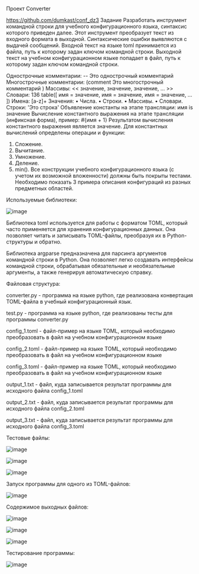 Проект Converter

https://github.com/dumkast/conf_dz3
Задание
Разработать инструмент командной строки для учебного конфигурационного языка, синтаксис которого приведен далее. 
Этот инструмент преобразует текст из входного формата в выходной. Синтаксические ошибки выявляются с выдачей сообщений.
Входной текст на языке toml принимается из файла, путь к которому задан ключом командной строки. 
Выходной текст на учебном конфигурационном языке попадает в файл, путь к которому задан ключом командной строки.

Однострочные комментарии:
-- Это однострочный комментарий
Многострочные комментарии:
(comment
Это многострочный
комментарий
)
Массивы:
<< значение, значение, значение, ... >>
Словари:
136
table([
 имя = значение,
 имя = значение,
 имя = значение,
 ...
])
Имена:
[a-z]+
Значения:
• Числа.
• Строки.
• Массивы.
• Словари.
Строки:
'Это строка'
Объявление константы на этапе трансляции:
имя is значение
Вычисление константного выражения на этапе трансляции (инфиксная
форма), пример:
#{имя + 1}
Результатом вычисления константного выражения является значение.
Для константных вычислений определены операции и функции:
1. Сложение.
2. Вычитание.
3. Умножение.
4. Деление.
5. min().
Все конструкции учебного конфигурационного языка (с учетом их возможной вложенности) должны быть покрыты тестами.
Необходимо показать 3 примера описания конфигураций из разных предметных областей.

Используемые библиотеки: 

![image](https://github.com/user-attachments/assets/22e176c9-99c3-42c7-9982-bd342dd31d38)

Библиотека toml используется для работы с форматом TOML, который часто применяется для хранения конфигурационных данных. 
Она позволяет читать и записывать TOML-файлы, преобразуя их в Python-структуры и обратно.

Библиотека argparse предназначена для парсинга аргументов командной строки в Python. 
Она позволяет легко создавать интерфейсы командной строки, обрабатывая обязательные и необязательные аргументы, а также генерируя автоматическую справку.

Файловая структура: 

converter.py - программа на языке python, где реализована конвертация TOML-файла в учебный конфигурационный язык.

test.py - программа на языке python, где реализованы тесты для программы converter.py

config_1.toml - файл-пример на языке TOML, который необходимо преобразовать в файл на учебном конфигурационном языке

config_2.toml - файл-пример на языке TOML, который необходимо преобразовать в файл на учебном конфигурационном языке

config_3.toml - файл-пример на языке TOML, который необходимо преобразовать в файл на учебном конфигурационном языке

output_1.txt - файл, куда записывается результат программы для исходного файла config_1.toml

output_2.txt - файл, куда записывается результат программы для исходного файла config_2.toml

output_3.txt - файл, куда записывается результат программы для исходного файла config_3.toml

Тестовые файлы:

![image](https://github.com/user-attachments/assets/ff00466e-ada0-4376-83b3-4d145f0b68f6)

![image](https://github.com/user-attachments/assets/8b07b376-fe0a-4697-9085-a8c74af11303)

![image](https://github.com/user-attachments/assets/00901d00-5fb9-4f04-9b8d-9678c8647213)

Запуск программы для одного из TOML-файлов:

![image](https://github.com/user-attachments/assets/b6e9bd4a-1014-432f-8d43-76d4e88f7d3e)

Содержимое выходных файлов:

![image](https://github.com/user-attachments/assets/f146f58c-12b6-43d5-bf61-8f6169af31c5)

![image](https://github.com/user-attachments/assets/953059c2-6845-433b-b3e9-d1357621ab10)

![image](https://github.com/user-attachments/assets/0230b9e9-3b0d-43b4-be27-6fa1f24f9b77)

Тестирование программы: 

![image](https://github.com/user-attachments/assets/c68ec922-4782-4863-b524-8e2dd36b5daa)
